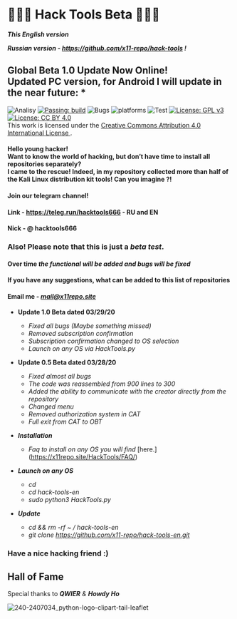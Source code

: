 # 🔹🐍🔹 Hack Tools Beta 🔹🐍🔹 

***This English version***

***Russian version - https://github.com/x11-repo/hack-tools !***

## Global Beta 1.0 Update Now Online! <br> Updated PC version, for Android I will update in the near future: *

![Analisy](https://img.shields.io/badge/quality-4.862-success)
[![Passing: build](https://img.shields.io/badge/build-passing-green.svg)](https://img.shields.io/badge/build-passing-green)
![Bugs](https://img.shields.io/badge/bug%2072-fixed-blueviolet)
![platforms](https://img.shields.io/badge/platform's-Linux%20%7C%20Ubuntu%20%7C%20Termux%20%7C%20Windows%2010-important)
![Test](https://img.shields.io/badge/test-%E2%9C%94%2078%20%7C%20%E2%9C%98%200-brightgreen)
[![License: GPL v3](https://img.shields.io/badge/License-GPLv3-blue.svg)](https://www.gnu.org/licenses/gpl-3.0)
[![License: CC BY 4.0](https://img.shields.io/badge/License-CC%20BY%204.0-lightgrey.svg)](https://creativecommons.org/licenses/by/4.0/)
</a> <br /> This work is licensed under the <a rel="license" href="http://creativecommons.org/licenses/by/4.0/"> Creative Commons Attribution 4.0 International License </a> .

<h4> Hello young hacker! <br> Want to know the world of hacking, but don’t have time to install all repositories separately? <br> I came to the rescue! Indeed, in my repository collected more than half of the Kali Linux distribution kit tools! Can you imagine ?! </h4>

#### Join our telegram channel!
#### Link - https://teleg.run/hacktools666 - RU and EN
#### Nick - @ hacktools666

### Also! Please note that this is just a ***beta test***.
#### Over time ***the functional will be added and bugs will be fixed***
#### If you have any suggestions, what can be added to this list of repositories
#### Email me - ***mail@x11repo.site***

  + **Update 1.0 Beta dated 03/29/20**
    + *Fixed all bugs (Maybe something missed)*
    + *Removed subscription confirmation*
    + *Subscription confirmation changed to OS selection*
    + *Launch on any OS via HackTools.py*

  + **Update 0.5 Beta dated 03/28/20**
    + *Fixed almost all bugs*
    + *The code was reassembled from 900 lines to 300*
    + *Added the ability to communicate with the creator directly from the repository*
    + *Changed menu*
    + *Removed authorization system in CAT*
    + *Full exit from CAT to OBT*

  + ***Installation***
    + *Faq to install on any OS you will find* [here.] (https://x11repo.site/HackTools/FAQ/)

  + ***Launch on any OS***
    + *cd*
    + *cd hack-tools-en*
    + *sudo python3 HackTools.py*
    
  + ***Update***
    + *cd && rm -rf ~ / hack-tools-en*
    + *git clone https://github.com/x11-repo/hack-tools-en.git*

### Have a nice hacking friend :)
## Hall of Fame
Special thanks to ***QWIER*** *&* ***Howdy Ho***
<br>

![240-2407034_python-logo-clipart-tail-leaflet](https://user-images.githubusercontent.com/61265099/77120042-ee836700-6a48-11ea-9c8c-0db73ccc9c14.jpg)
